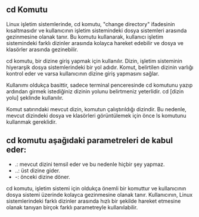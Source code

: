 ## cd Komutu


Linux işletim sistemlerinde, cd komutu, "change directory" ifadesinin kısaltmasıdır ve kullanıcının işletim sistemindeki dosya sistemleri arasında gezinmesine olanak tanır. Bu komutu kullanarak, kullanıcı işletim sistemindeki farklı dizinler arasında kolayca hareket edebilir ve dosya ve klasörler arasında gezinebilir.

cd komutu, bir dizine giriş yapmak için kullanılır. Dizin, işletim sisteminin hiyerarşik dosya sistemlerindeki bir yol adıdır. Komut, belirtilen dizinin varlığı kontrol eder ve varsa kullanıcının dizine giriş yapmasını sağlar.

Kullanımı oldukça basittir, sadece terminal penceresinde cd komutunu yazıp ardından girmek istediğiniz dizinin yolunu belirtmeniz yeterlidir. cd [dizin yolu] şeklinde kullanılır.

Komut satırındaki mevcut dizin, komutun çalıştırıldığı dizindir. Bu nedenle, mevcut dizindeki dosya ve klasörleri görüntülemek için önce ls komutunu kullanmak gereklidir.

## cd komutu aşağıdaki parametreleri de kabul eder:

-   .: mevcut dizini temsil eder ve bu nedenle hiçbir şey yapmaz.
-   ..: üst dizine gider.
-   -: önceki dizine döner.

cd komutu, işletim sistemi için oldukça önemli bir komuttur ve kullanıcının dosya sistemi üzerinde kolayca gezinmesine olanak tanır. Kullanıcının, Linux sistemlerindeki farklı dizinler arasında hızlı bir şekilde hareket etmesine olanak tanıyan birçok farklı parametreyle kullanılabilir.